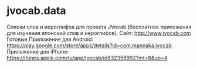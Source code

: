 jvocab.data
===========
Списки слов и иероглифов для проекта JVocab (бесплатное приложения для изучения японский слов и иероглифов).
Сайт: http://www.jvocab.com
Готовые 
Приложение для Android: https://play.google.com/store/apps/details?id=com.mannaka.jvocab
Приложение для iPhone: https://itunes.apple.com/ru/app/jvocab/id832359992?mt=8&uo=4
